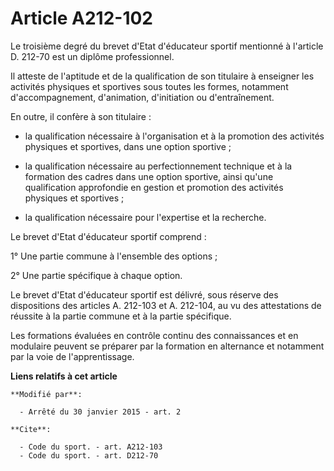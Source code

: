 # Article A212-102

Le troisième degré du brevet d'Etat d'éducateur sportif mentionné à l'article D. 212-70 est un diplôme professionnel. 

Il atteste de l'aptitude et de la qualification de son titulaire à enseigner les activités physiques et sportives sous toutes
les formes, notamment d'accompagnement, d'animation, d'initiation ou d'entraînement. 

En outre, il confère à son titulaire :

- la qualification nécessaire à l'organisation et à la promotion des activités physiques et sportives, dans une option
sportive ;

- la qualification nécessaire au perfectionnement technique et à la formation des cadres dans une option sportive, ainsi
qu'une qualification approfondie en gestion et promotion des activités physiques et sportives ;

- la qualification nécessaire pour l'expertise et la recherche. 

Le brevet d'Etat d'éducateur sportif comprend : 

1° Une partie commune à l'ensemble des options ; 

2° Une partie spécifique à chaque option. 

Le brevet d'Etat d'éducateur sportif est délivré, sous réserve des dispositions des articles A. 212-103 et A. 212-104, au vu
des attestations de réussite à la partie commune et à la partie spécifique. 

Les formations évaluées en contrôle continu des connaissances et en modulaire peuvent se préparer par la formation en
alternance et notamment par la voie de l'apprentissage.

**Liens relatifs à cet article**

	**Modifié par**:

	  - Arrêté du 30 janvier 2015 - art. 2

	**Cite**:

	  - Code du sport. - art. A212-103
	  - Code du sport. - art. D212-70
